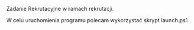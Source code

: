 Zadanie Rekrutacyjne w ramach rekrutacji.

W celu uruchomienia programu polecam wykorzystać skrypt launch.ps1
